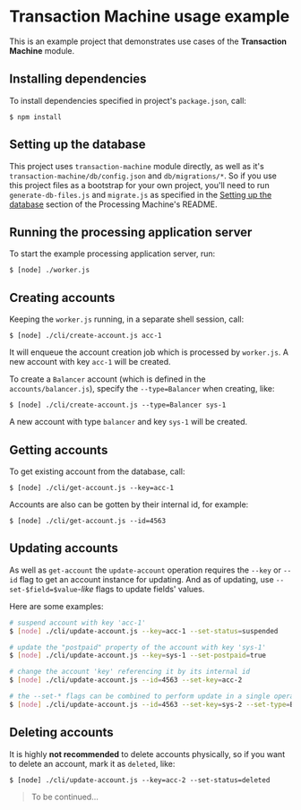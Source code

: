 # Transaction Machine usage example

This is an example project that demonstrates use cases of the **Transaction Machine** module.


## Installing dependencies

To install dependencies specified in project's `package.json`, call:

    $ npm install


## Setting up the database

This project uses `transaction-machine` module directly, as well as it's `transaction-machine/db/config.json` and `db/migrations/*`.
So if you use this project files as a bootstrap for your own project, you'll need to run `generate-db-files.js` and `migrate.js` as specified in the [Setting up the database](https://github.com/kerimdzhanov/transaction-machine#setting-up-the-database) section of the Processing Machine's README.


## Running the processing application server

To start the example processing application server, run:

    $ [node] ./worker.js


## Creating accounts

Keeping the `worker.js` running, in a separate shell session, call:

    $ [node] ./cli/create-account.js acc-1

It will enqueue the account creation job which is processed by `worker.js`.
A new account with key `acc-1` will be created.

To create a `Balancer` account (which is defined in the `accounts/balancer.js`),
specify the `--type=Balancer` when creating, like:

    $ [node] ./cli/create-account.js --type=Balancer sys-1

A new account with type `balancer` and key `sys-1` will be created.


## Getting accounts

To get existing account from the database, call:

    $ [node] ./cli/get-account.js --key=acc-1

Accounts are also can be gotten by their internal id, for example:

    $ [node] ./cli/get-account.js --id=4563


## Updating accounts

As well as `get-account` the `update-account` operation requires the `--key`
or `--id` flag to get an account instance for updating.  And as of updating,
use `--set-$field=$value`_-like_ flags to update fields' values.

Here are some examples:

```bash
# suspend account with key 'acc-1'
$ [node] ./cli/update-account.js --key=acc-1 --set-status=suspended

# update the "postpaid" property of the account with key 'sys-1'
$ [node] ./cli/update-account.js --key=sys-1 --set-postpaid=true

# change the account 'key' referencing it by its internal id
$ [node] ./cli/update-account.js --id=4563 --set-key=acc-2

# the --set-* flags can be combined to perform update in a single operation
$ [node] ./cli/update-account.js --id=4563 --set-key=sys-2 --set-type=Balancer --set-postpaid=true
```

## Deleting accounts

It is highly **not recommended** to delete accounts physically,
so if you want to delete an account, mark it as `deleted`, like:

    $ [node] ./cli/update-account.js --key=acc-2 --set-status=deleted


> To be continued...

